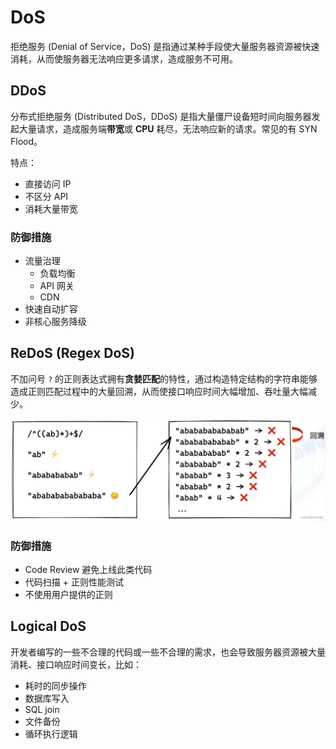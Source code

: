 # DoS

拒绝服务 (Denial of Service，DoS) 是指通过某种手段使大量服务器资源被快速消耗，从而使服务器无法响应更多请求，造成服务不可用。

## DDoS

分布式拒绝服务 (Distributed DoS，DDoS) 是指大量僵尸设备短时间向服务器发起大量请求，造成服务端**带宽**或 **CPU** 耗尽，无法响应新的请求。常见的有 SYN Flood。

特点：

- 直接访问 IP
- 不区分 API
- 消耗大量带宽

### 防御措施

- 流量治理
  - 负载均衡
  - API 网关
  - CDN
- 快速自动扩容
- 非核心服务降级

## ReDoS (Regex DoS)

不加问号 `?` 的正则表达式拥有**贪婪匹配**的特性，通过构造特定结构的字符串能够造成正则匹配过程中的大量回溯，从而使接口响应时间大幅增加、吞吐量大幅减少。

![](./assets/regex_dos.jpg)

### 防御措施

- Code Review 避免上线此类代码
- 代码扫描 + 正则性能测试
- 不使用用户提供的正则

## Logical DoS

开发者编写的一些不合理的代码或一些不合理的需求，也会导致服务器资源被大量消耗、接口响应时间变长，比如：

- 耗时的同步操作
- 数据库写入
- SQL join
- 文件备份
- 循环执行逻辑
